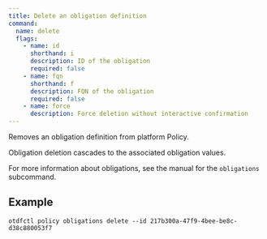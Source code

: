 ```yaml
---
title: Delete an obligation definition
command:
  name: delete
  flags:
    - name: id
      shorthand: i
      description: ID of the obligation
      required: false
    - name: fqn
      shorthand: f
      description: FQN of the obligation
      required: false
    - name: force
      description: Force deletion without interactive confirmation
---
```


Removes an obligation definition from platform Policy.

Obligation deletion cascades to the associated obligation values.

For more information about obligations, see the manual for the `obligations` subcommand.

## Example 

```shell
otdfctl policy obligations delete --id 217b300a-47f9-4bee-be8c-d38c880053f7
```

